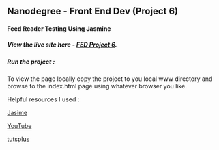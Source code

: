 ## Nanodegree - Front End Dev (Project 6)

#### Feed Reader Testing Using Jasmine

##### View the live site here - [FED Project 6](http://searingsky.com/Project6/).

##### Run the project :
To view the page locally copy the project to you local www directory and browse to the index.html page using whatever browser you like.

Helpful resources I used :

[Jasime](jasmine.github.io/2.1/introduction.html)

[YouTube](www.youtube.com)

[tutsplus](http://code.tutsplus.com/tutorials/testing-your-javascript-with-jasmine--net-21229)
